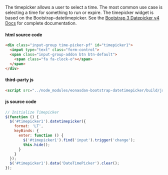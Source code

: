 The timepicker allows a user to select a time. The most common use case is selecting a time for something to run or expire. The timepicker widget is based on the Bootstrap-datetimepicker. See the [Bootstrap 3 Datepicker v4 Docs](http://eonasdan.github.io/bootstrap-datetimepicker/#bootstrap-3-datepicker-v4-docs) for complete documentation.

#### html source code

```html
<div class="input-group time-picker-pf" id="timepicker1">
  <input type="text" class="form-control">
  <span class="input-group-addon btn btn-default">
    <span class="fa fa-clock-o"></span>
  </span>
</div>
```

#### third-party js
```html
<script src="../node_modules/eonasdan-bootstrap-datetimepicker/build/js/bootstrap-datetimepicker.min.js"></script>
```

#### js source code

```js
// Initialize Timepicker
$(function () {
  $('#timepicker1').datetimepicker({
    format: 'LT',
    keyBinds: {
      enter: function () {
        $('#timepicker1').find('input').trigger('change');
        this.hide();
      }
    }
  });
  $('#timepicker1').data('DateTimePicker').clear();
});
```